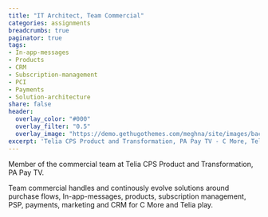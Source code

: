 ```yaml
---
title: "IT Architect, Team Commercial"
categories: assignments
breadcrumbs: true
paginator: true
tags:
- In-app-messages
- Products
- CRM
- Subscription-management
- PCI
- Payments
- Solution-architecture
share: false
header:
  overlay_color: "#000"
  overlay_filter: "0.5"
  overlay_image: "https://demo.gethugothemes.com/meghna/site/images/backgrounds/hero-area.jpg"
excerpt: 'Telia CPS Product and Transformation, PA Pay TV - C More, Telia play, 2022 - 2023'
---
```

Member of the commercial team  at Telia CPS Product and Transformation, PA Pay TV.

Team commercial handles and continously evolve solutions around purchase flows, In-app-messages, products, subscription management, PSP, payments, marketing and CRM for C More and Telia play.
 
